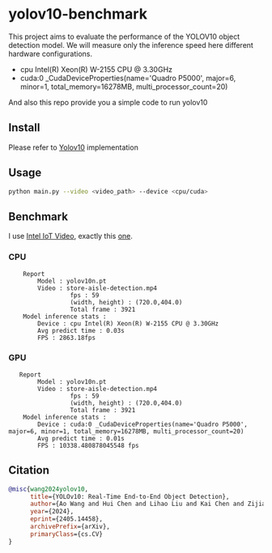 # yolov10-benchmark

This project aims to evaluate the performance of the YOLOV10 object detection model. We will measure only the inference speed here different hardware configurations.

- cpu Intel(R) Xeon(R) W-2155 CPU @ 3.30GHz
- cuda:0 _CudaDeviceProperties(name='Quadro P5000', major=6, minor=1, total_memory=16278MB, multi_processor_count=20)

And also this repo provide you a simple code to run yolov10

## Install

Please refer to [Yolov10](https://github.com/THU-MIG/yolov10) implementation

## Usage

```bash
python main.py --video <video_path> --device <cpu/cuda>
```

## Benchmark

I use [Intel IoT Video](https://github.com/intel-iot-devkit/sample-videos?tab=readme-ov-file), exactly this [one](https://github.com/intel-iot-devkit/sample-videos/raw/master/store-aisle-detection.mp4).

### CPU
```
    Report
        Model : yolov10n.pt
        Video : store-aisle-detection.mp4
                 fps : 59
                 (width, height) : (720.0,404.0)
                 Total frame : 3921
    Model inference stats :
        Device : cpu Intel(R) Xeon(R) W-2155 CPU @ 3.30GHz
        Avg predict time : 0.03s
        FPS : 2863.18fps
```

### GPU

```
   Report
        Model : yolov10n.pt
        Video : store-aisle-detection.mp4
                 fps : 59
                 (width, height) : (720.0,404.0)
                 Total frame : 3921
    Model inference stats :
        Device : cuda:0 _CudaDeviceProperties(name='Quadro P5000', major=6, minor=1, total_memory=16278MB, multi_processor_count=20)
        Avg predict time : 0.01s
        FPS : 10338.480878045548 fps
```

## Citation

```BibTeX
@misc{wang2024yolov10,
      title={YOLOv10: Real-Time End-to-End Object Detection}, 
      author={Ao Wang and Hui Chen and Lihao Liu and Kai Chen and Zijia Lin and Jungong Han and Guiguang Ding},
      year={2024},
      eprint={2405.14458},
      archivePrefix={arXiv},
      primaryClass={cs.CV}
}
```

